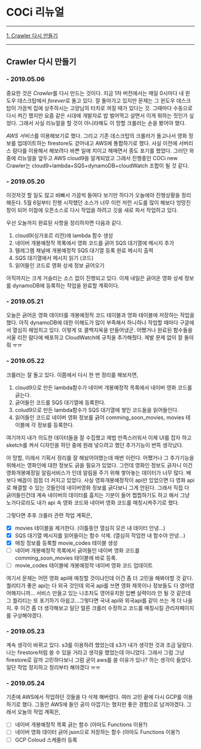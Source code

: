 # COCi 리뉴얼

---

[1. Crawler 다시 만들기](#Crawler-다시-만들기)

---

## Crawler 다시 만들기

### - 2019.05.06
 중요한 것은 *Crawler*를 다시 만드는 것이다. 지금 1차 버전에서는 매일 0시마다 내 윈도우 데스크탑에서 *forever*로 돌고 있다. 잘 돌아가고 있지만 문제는 그 윈도우 데스크탑이 가끔씩 집에 상주하시는 고양님의 터치로 꺼질 때가 있다는 것. 그때마다 수동으로 다시 켜긴 했지만 요즘 같은 시대에 개발자로 밥 벌어먹고 살면서 이게 뭐하는 짓인가 싶었다. 그래서 사실 리뉴얼을 할 것이 아니라해도 이 망할 크롤러는 손을 봤어야 했다.

 *AWS 서비스*를 이용해보기로 했다. 그리고 기존 데스크탑의 크롤러가 돌고나서 영화 정보를 업데이트하는 firestore도 걷어내고 AWS에 통합하기로 했다. 사실 이전에 서버리스 람다를 이용해서 해보려다 바쁜 일에 치이고 헤매면서 중도 포기를 했었다. 그러던 와중에 리뉴얼을 앞두고 AWS cloud9을 알게되었고 그래서 진행중인 COCi new Crawler는 cloud9+lambda+SQS+dynamoDB+cloudWatch 조합이 될 것 같다.

### - 2019.05.20
 이것저것 할 일도 많고 바빠서 가끔씩 들여다 보기만 하다가 오늘에야 진행상황을 정리해둔다. 5월 6일부터 진행 시작했던 소스가 너무 이런 저런 시도를 많이 해보다 엉망진창이 되어 이참에 오픈소스로 다시 작업을 하려고 깃을 새로 파서 작업하고 있다. 
 
  우선 오늘까지 완료된 사항을 정리하자면 다음과 같다.
1. cloud9(싱가포르 리전)에 lambda 함수 생성
2. 네이버 개봉예정작 목록에서 영화 코드를 긁어 SQS 대기열에 메시지 추가
3. 텔레그램 채널에 개봉예정작 SQS 대기열 등록 완료 메시지 출력
4. SQS 대기열에서 메시지 읽기 (코드)
5. 읽어들인 코드로 영화 상세 정보 긁어오기

 아직까지는 크게 거슬리는 소스 없이 진행되고 있다. 이제 내일은 긁어온 영화 상세 정보를 dynamoDB에 등록하는 작업을 완료할 계획이다.

### - 2019.05.21
 오늘은 긁어온 영화 데이터를 개봉예정작 코드 테이블과 영화 테이블에 저장하는 작업을 했다. 아직 dynamoDB에 대한 이해도가 많이 부족해서 하나하나 작업할 때마다 구글에서 열심히 헤엄치고 있다. 이렇게 또 콜백지옥을 만들어냈군. 어쨌거나 완료된 함수들을 서울 리전 람다에 배포하고 CloudWatch에 규칙을 추가해줬다. 
 제발 문제 없이 잘 돌아줘 ㅠㅠ
 
### - 2019.05.22
 크롤러는 잘 돌고 있다. 이쯤에서 다시 한 번 정리를 해보자면,
 
 1. cloud9으로 만든 lambda함수가 네이버 개봉예정작 목록에서 네이버 영화 코드를 긁는다.
 2. 긁어들인 코드를 SQS 대기열에 등록한다.
 3. colud9으로 만든 lambda함수가 SQS 대기열에 쌓인 코드들을 읽어들인다.
 4. 읽어들인 코드로 네이버 영화 정보를 긁어 comming_soon_movies, movies 테이블에 각 정보를 등록한다.
 
 여기까지 내가 의도한 데이터들을 잘 수집했고 제법 만족스러워서 이제 UI를 잡자 하고 sketch를 켜서 디자인을 하던 중에 원래 넣으려고 했던 추가기능이 번뜩 생각났다. 
 
아 망할, 이래서 기획서 정리를 잘 해놨어야했는데 매번 이런다. 어쨌거나 그 추가기능을 위해서는 영화인에 대한 정보도 긁을 필요가 있었다.
 그런데 영화인 정보도 긁자니 이건 영화개봉예정일 알림서비스가 인데 알림을 주기 위해 쌓아놓는 데이터가 너무 많다. 배보다 배꼽이 점점 더 커지고 있었다. 사실 영화개봉예정작이 api만 있었으면 다 영화 api로 해결할 수 있는 것들인데 네이버영화 정보를 긁다보니 그게 안된다. 그래서 직접 다 긁어들인건데 계속 네이버의 데이터를 훔치는 기분이 들어 찝찝하기도 하고 해서 그냥 노가다로라도 내가 api 속 영화 코드와 네이버 영화 코드를 매칭시켜주기로 했다.
 
  그렇다면 추후 크롤러 관련 작업 계획은,
-   [x] movies 테이블을 제거한다. (이틀동안 열심히 모은 내 데이터 안녕...)
-   [x] SQS 대기열 메시지를 읽어들이는 함수 삭제. (열심히 작업한 내 함수야 안녕...)
-   [x] 매칭 정보를 등록할 movie_codes 테이블 생성
-   [ ] 네이버 개봉예정작 목록에서 긁어들인 네이버 영화 코드를 comming_soon_movies 테이블에 바로 등록.
-   [ ] movie_codes 테이블에 개봉예정작 네이버 영화 코드 업데이트

 여기서 문제는 어떤 영화 api에 매칭할 것이냐인데 이건 좀 더 고민을 해봐야할 것 같다. 퀄리티가 좋은 api는 다 외국 것인데 외국 api를 쓰면 영화 제목이나 정보들도 다 영어영어해지니까... 서비스 만들고 있는 나조차도 영어유치원 입뺀 실력이라 안 될 것 같은데 그 퀄리티는 또 포기하기 아쉽고...그렇다면 국내 api와 외국api를 같이 쓰는 게 더 나을지. 후 이건 좀 더 생각해보고 일단 얼른 크롤러 수정하고 코드를 매칭시킬 관리자페이지를 구상해야겠다.
  
### - 2019.05.23
 계속 생각이 바뀌고 있다. s3를 이용하려 했었는데 s3가 내가 생각한 것과 조금 달랐다. 나는 firestore처럼 쓸 수 있을 거라고 생각을 했었는데 아니었다. 그래서 그럼 그냥 firestore로 갈까 고민하다보니 그럼 굳이 aws를 쓸 이유가 있나? 하는 생각이 들었다. 일단 작업 정지하고 정리부터 해야겠다 ㅠㅠ
 
### - 2019.05.24
 기존에 AWS에서 작업하던 것들을 다 삭제 해버렸다. 여러 고민 끝에 다시 GCP를 이용하기로 했다. 그동안 AWS에 들인 공이 아깝기는 했지만 좋은 경험으로 남겨야겠다.
 그래서 오늘의 작업 계획은,
-   [ ] 네이버 개봉예정작 목록 긁는 함수 (아마도 Functions 이용?)
-   [ ] 네이버 영화 데이터 긁어 json으로 저장하는 함수 (아마도 Functions 이용?)
-   [ ] GCP Coloud 스케줄러 등록
